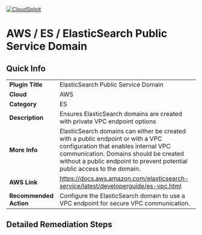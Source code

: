 [![CloudSploit](https://cloudsploit.com/img/logo-new-big-text-100.png "CloudSploit")](https://cloudsploit.com)

# AWS / ES / ElasticSearch Public Service Domain

## Quick Info

| | |
|-|-|
| **Plugin Title** | ElasticSearch Public Service Domain |
| **Cloud** | AWS |
| **Category** | ES |
| **Description** | Ensures ElasticSearch domains are created with private VPC endpoint options |
| **More Info** | ElasticSearch domains can either be created with a public endpoint or with a VPC configuration that enables internal VPC communication. Domains should be created without a public endpoint to prevent potential public access to the domain. |
| **AWS Link** | https://docs.aws.amazon.com/elasticsearch-service/latest/developerguide/es-vpc.html |
| **Recommended Action** | Configure the ElasticSearch domain to use a VPC endpoint for secure VPC communication. |

## Detailed Remediation Steps




